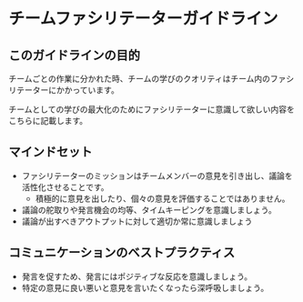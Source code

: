 # チームファシリテーターガイドライン

## このガイドラインの目的
チームごとの作業に分かれた時、チームの学びのクオリティはチーム内のファシリテーターにかかっています。

チームとしての学びの最大化のためにファシリテーターに意識して欲しい内容をこちらに記載します。

## マインドセット
- ファシリテーターのミッションはチームメンバーの意見を引き出し、議論を活性化させることです。
    - 積極的に意見を出したり、個々の意見を評価することではありません。
- 議論の舵取りや発言機会の均等、タイムキーピングを意識しましょう。
- 議論が出すべきアウトプットに対して適切か常に意識しましょう

## コミュニケーションのベストプラクティス
- 発言を促すため、発言にはポジティブな反応を意識しましょう。
- 特定の意見に良い悪いと意見を言いたくなったら深呼吸しましょう。